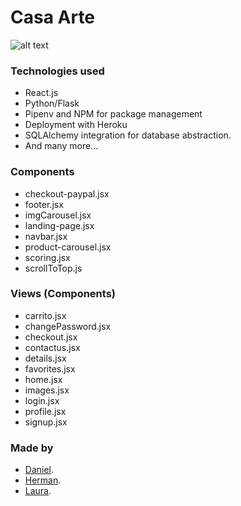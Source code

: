 # Casa Arte

![alt text](https://i.imgur.com/BioYZ0s.png)

### Technologies used

- React.js
- Python/Flask
- Pipenv and NPM for package management
- Deployment with Heroku
- SQLAlchemy integration for database abstraction.
- And many more...

### Components

- checkout-paypal.jsx
- footer.jsx
- imgCarousel.jsx
- landing-page.jsx
- navbar.jsx
- product-carousel.jsx
- scoring.jsx
- scrollToTop.js

### Views (Components)

- carrito.jsx
- changePassword.jsx
- checkout.jsx
- contactus.jsx
- details.jsx
- favorites.jsx
- home.jsx
- images.jsx
- login.jsx
- profile.jsx
- signup.jsx

### Made by 
- [Daniel](https://github.com/Gravyon).
- [Herman](https://github.com/hermanbayron).
- [Laura](https://github.com/lauramagallanes).
